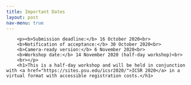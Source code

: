```yaml
---
title: Important Dates
layout: post
nav-menu: true
---
```

<!-- Main -->
<div id="main" class="alt">

<!-- Content -->
		<p><b>Submission deadline:</b> 16 October 2020<br>
		<b>Notification of acceptance:</b> 30 October 2020<br>
		<b>Camera-ready version:</b> 6 November 2020<br>
		<b>Workshop date:</b> 14 November 2020 (half-day workshop)<br>
		<br></p>
		<h1>This is a half-day workshop and will be held in conjunction with <a href="https://sites.psu.edu/icsr2020/">ICSR 2020</a> in a virtual format with accessible registration costs.</h1>
